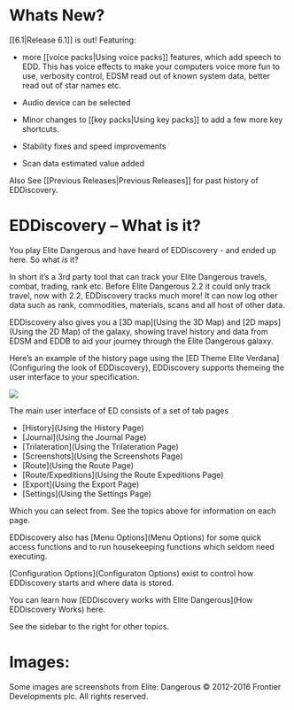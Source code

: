 # Whats New?

[[6.1|Release 6.1]] is out! Featuring:

* more [[voice packs|Using voice packs]] features, which add speech to EDD. This has voice effects to make your computers voice more fun to use, verbosity control, EDSM read out of known system data, better read out of star names etc.

* Audio device can be selected

* Minor changes to [[key packs|Using key packs]] to add a few more key shortcuts.

* Stability fixes and speed improvements

* Scan data estimated value added

Also See [[Previous Releases|Previous Releases]] for past history of EDDiscovery.

# EDDiscovery – What is it? 

You play Elite Dangerous and have heard of EDDiscovery - and ended up here.  So what _is_ it?  
  
In short it’s a 3rd party tool that can track your Elite Dangerous travels, combat, trading, rank etc. Before Elite Dangerous 2.2 it could only track travel, now with 2.2, EDDiscovery tracks much more! It can now log other data such as rank, commodities, materials, scans and all host of other data.

EDDiscovery also gives you a [3D map](Using the 3D Map) and [2D maps](Using the 2D Map) of the galaxy, showing travel history and data from EDSM and EDDB to aid your journey through the Elite Dangerous galaxy.

Here’s an example of the history page using the [ED Theme Elite Verdana](Configuring the look of EDDiscovery), EDDiscovery supports themeing the user interface to your specification.

![](http://i.imgur.com/gAxIRN8.png)  

The main user interface of ED consists of a set of tab pages

* [History](Using the History Page)
* [Journal](Using the Journal Page)
* [Trilateration](Using the Trilateration Page)
* [Screenshots](Using the Screenshots Page)
* [Route](Using the Route Page)
* [Route/Expeditions](Using the Route Expeditions Page)
* [Export](Using the Export Page)
* [Settings](Using the Settings Page)

Which you can select from. See the topics above for information on each page.

EDDiscovery also has [Menu Options](Menu Options) for some quick access functions and to run housekeeping functions which seldom need executing.

[Configuration Options](Configuraton Options) exist to control how EDDiscovery starts and where data is stored.

You can learn how [EDDiscovery works with Elite Dangerous](How EDDiscovery Works) here.

See the sidebar to the right for other topics.

# Images:
Some images are screenshots from Elite: Dangerous © 2012-2016 Frontier Developments plc. All rights reserved.